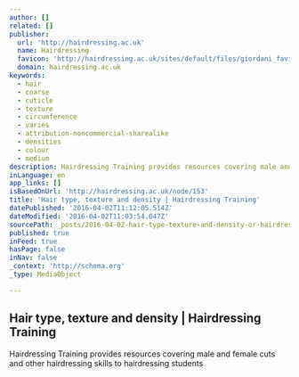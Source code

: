 ```yaml
---
author: []
related: []
publisher:
  url: 'http://hairdressing.ac.uk'
  name: Hairdressing
  favicon: 'http://hairdressing.ac.uk/sites/default/files/giordani_favicon.png'
  domain: hairdressing.ac.uk
keywords:
  - hair
  - coarse
  - cuticle
  - texture
  - circumference
  - varies
  - attribution-noncommercial-sharealike
  - densities
  - colour
  - medium
description: Hairdressing Training provides resources covering male and female cuts and other hairdressing skills to hairdressing students
inLanguage: en
app_links: []
isBasedOnUrl: 'http://hairdressing.ac.uk/node/153'
title: 'Hair type, texture and density | Hairdressing Training'
datePublished: '2016-04-02T11:12:05.514Z'
dateModified: '2016-04-02T11:03:54.047Z'
sourcePath: _posts/2016-04-02-hair-type-texture-and-density-or-hairdressing-training.md
published: true
inFeed: true
hasPage: false
inNav: false
_context: 'http://schema.org'
_type: MediaObject

---
```

<article style=""><h1>Hair type, texture and density | Hairdressing Training</h1><p>Hairdressing Training provides resources covering male and female cuts and other hairdressing skills to hairdressing students</p></article>